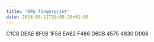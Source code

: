 ```yaml
---
title: "GPG fingerprint"
date: 2018-03-11T18:05:25+01:00
---
```


C1C8 DEAE 8F08 1F56 EA62  F486 D60B 4575 4830 D098
